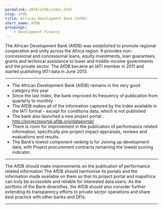 ```yaml
---
permalink: 2018/afdb/index.html
slug: afdb
title: African Development Bank (AfDB)
short_name: AfDB
groupings:
    - Development Finance
---
```


The African Development Bank (AfDB) was established to promote regional cooperation and unity across the Africa region. It provides non-concessional and concessional loans, equity investments, loan guarantees, grants and technical assistance to lower and middle-income governments and the private sector. The AfDB became an IATI member in 2011 and started publishing IATI data in June 2013. 

---

- The African Development Bank (AfDB) remains in the very good category this year
- Since the last Index, the bank improved its frequency of publication from quarterly to monthly
- The AfDB makes all of the information captured by the Index available in the IATI format - except for conditions data, which is not published
- The bank also launched a new project portal : http://projectsportal.afdb.org/dataportal/ 
- There is room for improvement in the publication of performance related information, specifically pre-project impact appraisals, reviews and evaluations and results.
- The Bank’s lowest component ranking is for Joining up development data, with Project procurement contracts remaining the lowest scoring indicator.

---

The AfDB should make improvements on the publication of performance related information
The AfDB should harmonise its portals and the information made available on them so that its project portal and mapafrica can truly be accessible and reliable for interested data users.
As the portfolio of the Bank diversifies, the AfDB should also consider further extending its transparency efforts to private sector operations and share best practice with other banks and DFIs. 

---
